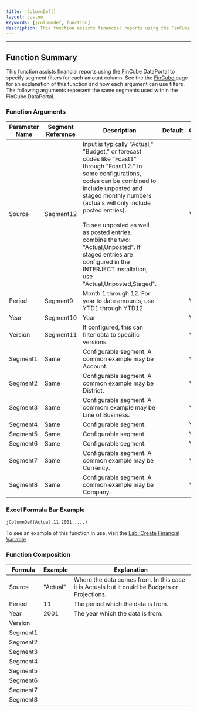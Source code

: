 ```yaml
---
title: jColumnDef()
layout: custom
keywords: [jcolumndef, function]
description: This function assists financial reports using the FinCube DataPortal to specify segment filters for each amount column. 
---
```

* * *

##  Function Summary 

This function assists financial reports using the FinCube DataPortal to specify segment filters for each amount column. See the the [ FinCube ](/wIndex/FinCube---The-Financial-Cube.html) page for an explanation of this function and how each argument can use filters. The following arguments represent the same segments used within the FinCube DataPortal. 

###  Function Arguments   

| Parameter Name | Segment Reference | Description                                                           | Default | Optional |
| -------------- | ----------------- | --------------------------------------------------------------------- | ------- | -------- |
| Source         | Segment12         | Input is typically "Actual," "Budget," or forecast codes like "Fcast1" through "Fcast12." In some configurations, codes can be combined to include unposted and staged monthly numbers (actuals will only include posted entries). <br> <br> To see unposted as well as posted entries, combine the two: "Actual,Unposted". If staged entries are configured in the INTERJECT installation, use "Actual,Unposted,Staged". |         | YES      |
| Period         | Segment9          | Month 1 through 12. For year to date amounts, use YTD1 through YTD12. |         | YES      |
| Year           | Segment10         | Year                                                                  |         | YES      |
| Version        | Segment11         | If configured, this can filter data to specific versions.             |         | YES      |
| Segment1       | Same              | Configurable segment. A common example may be Account.                |         | YES      |
| Segment2       | Same              | Configurable segment. A common example may be District.               |         | YES      |
| Segment3       | Same              | Configurable segment. A commom example may be Line of Business.       |         | YES      |
| Segment4       | Same              | Configurable segment.                                                 |         | YES      |
| Segment5       | Same              | Configurable segment.                                                 |         | YES      |
| Segment6       | Same              | Configurable segment.                                                 |         | YES      |
| Segment7       | Same              | Configurable segment. A common example may be Currency.               |         | YES      |
| Segment8       | Same              | Configurable segment. A common example may be Company.                |         | YES      |

### Excel Formula Bar Example

```Excel
jColumnDef(Actual,11,2001,,,,,)
```

To see an example of this function in use, visit the [Lab: Create Financial Variable ](/wGetStarted/L-Create-FinancialVariable.html)

###  Function Composition   

| Formula  | Example  | Explanation |
| -------- | -------- | ----------- |
| Source   | "Actual" | Where the data comes from. In this case it is Actuals but it could be Budgets or Projections. |
| Period   | 11       | The period which the data is from. |
| Year     | 2001     | The year which the data is from. |  
| Version  |          |             |
| Segment1 |          |             |
| Segment2 |          |             |
| Segment3 |          |             |
| Segment4 |          |             |
| Segment5 |          |             |
| Segment6 |          |             |
| Segment7 |          |             |
| Segment8 |          |             |
